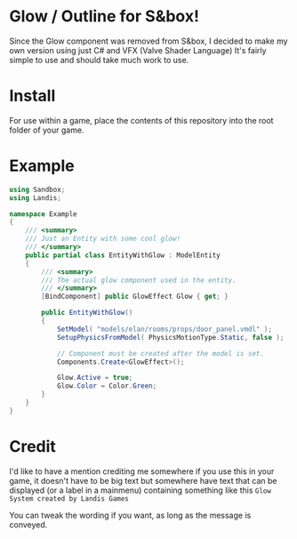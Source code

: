 # Glow / Outline for S&box!
Since the Glow component was removed from S&box, I decided to make my own version using just C# and VFX (Valve Shader Language) It's fairly simple to use and should take much work to use.

# Install
For use within a game, place the contents of this repository into the root folder of your game.

# Example
```cs
using Sandbox;
using Landis;

namespace Example
{
	/// <summary>
	/// Just an Entity with some cool glow!
	/// </summary>
	public partial class EntityWithGlow : ModelEntity
	{
		/// <summary>
		/// The actual glow component used in the entity.
		/// </summary>
		[BindComponent] public GlowEffect Glow { get; }

		public EntityWithGlow()
		{
			SetModel( "models/elan/rooms/props/door_panel.vmdl" );
			SetupPhysicsFromModel( PhysicsMotionType.Static, false );

			// Component must be created after the model is set.
			Components.Create<GlowEffect>();

			Glow.Active = true;
			Glow.Color = Color.Green;
		}
	}
}
```

# Credit
I'd like to have a mention crediting me somewhere if you use this in your game, it doesn't have to be big text but somewhere have text that can be displayed (or a label in a mainmenu) containing something like this
`Glow System created by Landis Games`

You can tweak the wording if you want, as long as the message is conveyed.
